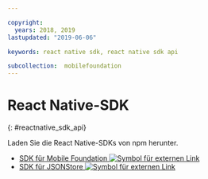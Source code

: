 ```yaml
---

copyright:
  years: 2018, 2019
lastupdated: "2019-06-06"

keywords: react native sdk, react native sdk api

subcollection:  mobilefoundation
---
```


#	React Native-SDK
{: #reactnative_sdk_api}

Laden Sie die React Native-SDKs von npm herunter.

* [SDK für Mobile Foundation ![Symbol für externen Link](../../icons/launch-glyph.svg "Symbol für externen Link")](https://www.npmjs.com/package/react-native-ibm-mobilefirst)
* [SDK für JSONStore ![Symbol für externen Link](../../icons/launch-glyph.svg "Symbol für externen Link")](https://www.npmjs.com/package/react-native-mobilefirst-jsonstore)
